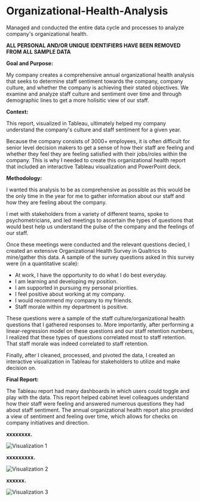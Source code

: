 # Organizational-Health-Analysis
Managed and conducted the entire data cycle and processes to analyze company's organizational health.  

**ALL PERSONAL AND/OR UNIQUE IDENTIFIERS HAVE BEEN REMOVED FROM ALL SAMPLE DATA** 

**Goal and Purpose:**

My company creates a comprehensive annual organizational health analysis that seeks to determine staff sentiment towards the company, company culture, and
whether the company is achieving their stated objectives. We examine and analyze staff culture and sentiment over time and through demographic lines to get a more holisitic view of our staff.

**Context:** 

This report, visualized in Tableau, ultimately helped my company understand the company's culture and staff sentiment for a given year.

Because the company consists of 3000+ employees, it is often difficult for senior level decision makers to get a sense of how their staff are feeling and 
whether they feel they are feeling satisfied with their jobs/roles within the company. This is why I needed to create this organizational health report that included an interactive Tableau visualization and PowerPoint deck.

**Methodology:**

I wanted this analysis to be as comprehensive as possible as this would be the only time in the year for me to gather information about our staff and how they are feeling about the company.

I met with stakeholders from a variety of different teams, spoke to psychometricians, and led meetings to ascertain the types of questions that would best help us understand the pulse of the company and the feelings of our staff. 

Once these meetings were conducted and the relevant questions decied, I created an extensive Organizational Health Survey in Qualtrics to mine/gather this data. A sample of the survey questions asked in this survey were (in a quantitative scale):

   - At work, I have the opportunity to do what I do best everyday.
   - I am learning and developing my position.
   - I am supported in pursuing my personal priorities. 
   - I feel positive about working at my company.
   - I would recommend my company to my friends.
   - Staff morale within my department is positive. 
   
These questions were a sample of the staff culture/organizational health questions that I gathered responses to. More importantly, after performing a linear-regression model on these questions and our staff retention numbers, I realized that these types of questions correlated most to staff retention. That staff morale was indeed correlated to staff retention. 

Finally, after I cleaned, processed, and pivoted the data, I created an interactive visualization in Tableau for stakeholders to utilize and make decision on. 

**Final Report:**

The Tableau report had many dashboards in which users could toggle and play with the data. This report helped cabinet level colleagues understand how their staff were feeling and answered numerous questions they had about staff sentiment. The annual organizational health report also provided a view of sentiment and feeling over time, which allows for checks on company initiatives and direction.  

**xxxxxxxx.**

![Visualization 1](Culture-1.gif)



**xxxxxxxxx.**

![Visualization 2](Culture-2.gif)



**xxxxxx.**

![Visualization 3](Culture-3.gif)




